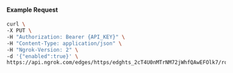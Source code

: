<!-- Code generated for API Clients. DO NOT EDIT. -->

#### Example Request

```bash
curl \
-X PUT \
-H "Authorization: Bearer {API_KEY}" \
-H "Content-Type: application/json" \
-H "Ngrok-Version: 2" \
-d '{"enabled":true}' \
https://api.ngrok.com/edges/https/edghts_2cT4U0nMTrNM72jWhfQAwEFOlk7/routes/edghtsrt_2cT4U6mVeBg8lilDzWVNZVNm8Q7/websocket_tcp_converter
```
